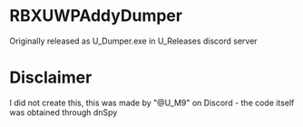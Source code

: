 # RBXUWPAddyDumper
Originally released as U_Dumper.exe in U_Releases discord server

# Disclaimer
I did not create this, this was made by "@U_M9" on Discord - the code itself was obtained through dnSpy
